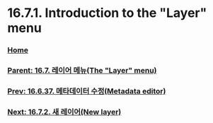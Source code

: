 # 16.7.1. Introduction to the "Layer" menu

### [Home](./00-home.md)
### [Parent: 16.7. 레이어 메뉴(The "Layer" menu)](./16-07-00-the-layer-menu.md)
### [Prev: 16.6.37. 메타데이터 수정(Metadata editor)](./16-06-37-metadata-editor.md)
### [Next: 16.7.2. 새 레이어(New layer)](./16-07-02-00-new_layer.md)
